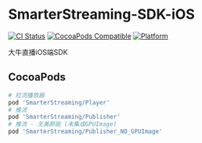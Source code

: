# SmarterStreaming-SDK-iOS 

[![CI Status](https://img.shields.io/travis/wbcyclist/SmarterStreaming-SDK-iOS/master.svg)](https://travis-ci.org/wbcyclist/SmarterStreaming-SDK-iOS)
[![CocoaPods Compatible](https://img.shields.io/cocoapods/v/SmarterStreaming.svg)](https://cocoapods.org/pods/SmarterStreaming)
[![Platform](https://img.shields.io/cocoapods/p/SmarterStreaming.svg)](https://cocoapods.org/pods/SmarterStreaming)

大牛直播iOS端SDK

## CocoaPods

```ruby
# 拉流播放器
pod 'SmarterStreaming/Player'
# 推流
pod 'SmarterStreaming/Publisher'
# 推流 - 无美颜版 (未集成GPUImage)
pod 'SmarterStreaming/Publisher_NO_GPUImage'
```

